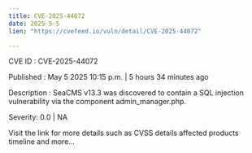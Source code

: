 ```yaml
---
title: CVE-2025-44072
date: 2025-5-5
lien: "https://cvefeed.io/vuln/detail/CVE-2025-44072"

---
```


CVE ID : CVE-2025-44072

Published :  May 5
2025
10:15 p.m. | 5 hours
34 minutes ago

Description : SeaCMS v13.3 was discovered to contain a SQL injection vulnerability via the component admin_manager.php.

Severity: 0.0 | NA

Visit the link for more details
such as CVSS details
affected products
timeline
and more...
